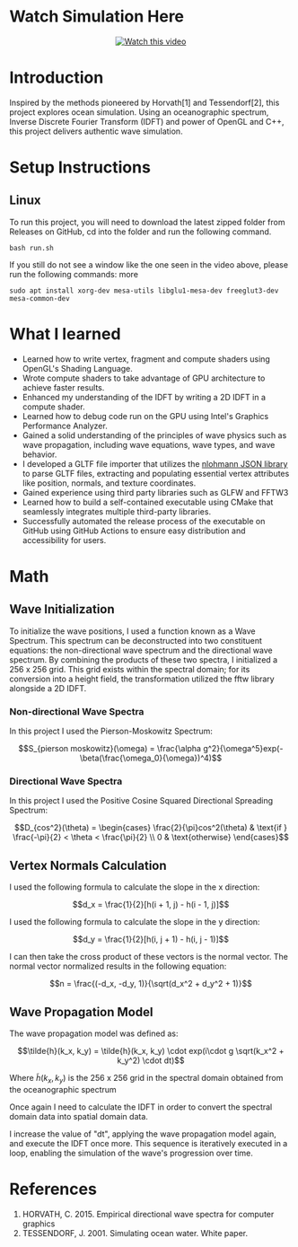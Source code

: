 # Watch Simulation Here

<div align="center">
    <a href="https://youtu.be/CXsKYo364Cg">
        <img src="https://img.youtube.com/vi/CXsKYo364Cg/0.jpg" alt="Watch this video">
    </a>
</div>

# Introduction

Inspired by the methods pioneered by Horvath[1] and Tessendorf[2], this project explores ocean simulation. Using an oceanographic spectrum, Inverse Discrete Fourier Transform (IDFT) and power of OpenGL and C++, this project delivers authentic wave simulation. 

# Setup Instructions

## Linux

To run this project, you will need to download the latest zipped folder from Releases on GitHub, cd into the folder and run the following command.

```
bash run.sh
```

If you still do not see a window like the one seen in the video above, please run the following commands:
more
```
sudo apt install xorg-dev mesa-utils libglu1-mesa-dev freeglut3-dev mesa-common-dev
```

# What I learned

- Learned how to write vertex, fragment and compute shaders using OpenGL's Shading Language.
- Wrote compute shaders to take advantage of GPU architecture to achieve faster results.
- Enhanced my understanding of the IDFT by writing a 2D IDFT in a compute shader.
- Learned how to debug code run on the GPU using Intel's Graphics Performance Analyzer.
- Gained a solid understanding of the principles of wave physics such as wave propagation, including wave equations, wave types, and wave behavior.
- I developed a GLTF file importer that utilizes the [nlohmann JSON library](https://github.com/nlohmann/json) to parse GLTF files, extracting and populating essential vertex attributes like position, normals, and texture coordinates.
- Gained experience using third party libraries such as GLFW and FFTW3
- Learned how to build a self-contained executable using CMake that seamlessly integrates multiple third-party libraries.
- Successfully automated the release process of the executable on GitHub using GitHub Actions to ensure easy distribution and accessibility for users.
<!--- Learned how to profile C++ applications -->

# Math

## Wave Initialization

To initialize the wave positions, I used a function known as a Wave Spectrum. This spectrum can be deconstructed into two constituent equations: the non-directional wave spectrum and the directional wave spectrum. By combining the products of these two spectra, I initialized a 256 x 256 grid. This grid exists within the spectral domain; for its conversion into a height field, the transformation utilized the fftw library alongside a 2D IDFT.

### Non-directional Wave Spectra

In this project I used the Pierson-Moskowitz Spectrum:

$$S_{pierson moskowitz}(\omega) = \frac{\alpha g^2}{\omega^5}exp(-\beta(\frac{\omega_0}{\omega})^4)$$

### Directional Wave Spectra

In this project I used the Positive Cosine Squared Directional Spreading Spectrum:

$$D_{cos^2}(\theta) = \begin{cases}
    \frac{2}{\pi}cos^2(\theta) & \text{if } \frac{-\pi}{2} < \theta < \frac{\pi}{2} \\
    0 & \text{otherwise}
\end{cases}$$

## Vertex Normals Calculation

I used the following formula to calculate the slope in the x direction:

$$d_x = \frac{1}{2}[h(i + 1, j) - h(i - 1, j)]$$

I used the following formula to calculate the slope in the y direction:

$$d_y = \frac{1}{2}[h(i, j + 1) - h(i, j - 1)]$$

I can then take the cross product of these vectors is the normal vector. The normal vector normalized results in the following equation:

$$n = \frac{(-d_x, -d_y, 1)}{\sqrt(d_x^2 + d_y^2 + 1)}$$

## Wave Propagation Model

The wave propagation model was defined as:

$$\tilde{h}(k_x, k_y) = \tilde{h}(k_x, k_y) \cdot exp(i\cdot g \sqrt(k_x^2 + k_y^2) \cdot dt)$$

Where $\tilde{h}(k_x, k_y)$ is the 256 x 256 grid in the spectral domain obtained from the oceanographic spectrum

Once again I need to calculate the IDFT in order to convert the spectral domain data into spatial domain data.

I increase the value of "dt", applying the wave propagation model again, and execute the IDFT once more. This sequence is iteratively executed in a loop, enabling the simulation of the wave's progression over time.

# References

1. HORVATH, C. 2015. Empirical directional wave spectra for computer graphics
2. TESSENDORF, J. 2001. Simulating ocean water. White paper.
